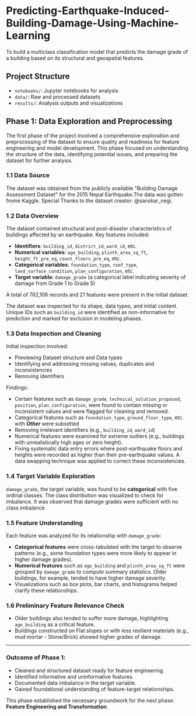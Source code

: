 # Predicting-Earthquake-Induced-Building-Damage-Using-Machine-Learning
To build a multiclass classification model that predicts the damage grade of a building based on its structural and geospatial features.

## Project Structure
- `notebooks/`: Jupyter notebooks for analysis
- `data/`: Raw and processed datasets
- `results/`: Analysis outputs and visualizations

## Phase 1: Data Exploration and Preprocessing

The first phase of the project involved a comprehensive exploration and preprocessing of the dataset to ensure quality and readiness for feature engineering and model development. This phase focused on understanding the structure of the data, identifying potential issues, and preparing the dataset for further analysis.

### 1.1 Data Source

The dataset was obtained from the publicly available "Building Damage Assessment Dataset" for the 2015 Nepal Earthquake.The data was gotten frome Kaggle. Special Thanks to the dataset creator: @sanskar_negi.

### 1.2 Data Overview

The dataset contained structural and post-disaster characteristics of buildings affected by an earthquake. Key features included:

- **Identifiers**: `building_id`, `district_id`, `ward_id`, etc.
- **Numerical variables**: `age_building`, `plinth_area_sq_ft`, `height_ft_pre_eq`, `count_floors_pre_eq`, etc.
- **Categorical variables**: `foundation_type`, `roof_type`, `land_surface_condition`, `plan_configuration`, etc.
- **Target variable**: `damage_grade` (a categorical label indicating severity of damage from Grade 1 to Grade 5)

A total of 762,106 records and 21 features were present in the initial dataset.

The dataset was inspected for its shape, data types, and initial content. Unique IDs such as `building_id` were identified as non-informative for prediction and marked for exclusion in modeling phases.

### 1.3 Data Inspection and Cleaning

Initial inspection involved:
- Previewing Dataset structure and Data types
- Identifying and addressing missing values, duplicates and inconsistencies
- Removing identifiers

Findings:
- Certain features such as `damage_grade`, `technical_solution_proposed`, `position`, `plan_configuration`, were found to contain missing or inconsistent values and were flagged for cleaning and removed.
- Categorical features such as `foundation_type`, `ground_floor_type`, etc. with ***Other*** were subsetted
- Removing irrelevant identifiers (e.g., `building_id`, `ward_id`) 
- Numerical features were examined for extreme outliers (e.g., buildings with unrealistically high ages or zero height).
- Fixing systematic data entry errors where post-earthquake floors and heights were recorded as higher than their pre-earthquake values. A data swapping technique was applied to correct these inconsistencies.


### 1.4 Target Variable Exploration

`damage_grade`, the target variable, was found to be **categorical** with five ordinal classes. The class distribution was visualized to check for imbalance. It was observed that damage grades were sufficient with no class imbalance

### 1.5 Feature Understanding

Each feature was analyzed for its relationship with `damage_grade`:

- **Categorical features** were cross-tabulated with the target to observe patterns (e.g., some foundation types were more likely to appear in higher damage grades).
- **Numerical features** such as `age_building` and `plinth_area_sq_ft` were grouped by `damage_grade` to compute summary statistics. Older buildings, for example, tended to have higher damage severity.
- Visualizations such as box plots, bar charts, and histograms helped clarify these relationships.

### 1.6 Preliminary Feature Relevance Check

- Older buildings also tended to suffer more damage, highlighting `age_building` as a critical feature.
- Buildings constructed on Flat slopes or with less resilient materials (e.g., mud mortar - Stone/Brick) showed higher grades of damage.

---

### Outcome of Phase 1:

- Cleaned and structured dataset ready for feature engineering.
- Identified informative and uninformative features.
- Documented data imbalance in the target variable.
- Gained foundational understanding of feature-target relationships.

This phase established the necessary groundwork for the next phase: **Feature Engineering and Transformation**.
